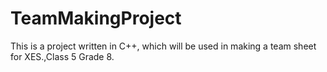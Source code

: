 # TeamMakingProject
This is a project written in C++, which will be used in making a team sheet for XES.,Class 5 Grade 8.
